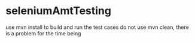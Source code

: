 # seleniumAmtTesting
use mvn install to build and run the test cases 
do not use mvn clean, there is a problem for the time being 
